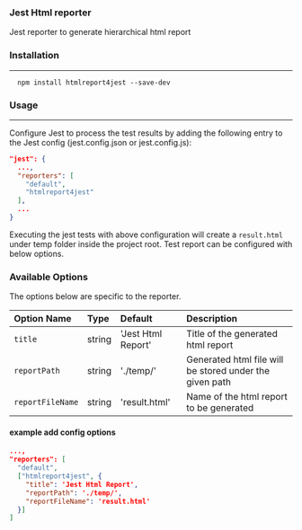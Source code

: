 ### Jest Html reporter

Jest reporter to generate hierarchical html report

### Installation

---

```shell
  npm install htmlreport4jest --save-dev
```

### Usage

---

Configure Jest to process the test results by adding the following entry to the Jest config (jest.config.json or jest.config.js):

```json
"jest": {
  ...,
  "reporters": [
    "default",
    "htmlreport4jest"
  ],
  ...
}

```

Executing the jest tests with above configuration will create a `result.html` under temp folder inside the project root. Test report can be configured with below options.

### Available Options

The options below are specific to the reporter.

| Option Name   | Type    | Default                  | Description                                                                                                                                                                                                                                                                                          |
| :------------ | :------ | :----------------------- | :--------------------------------------------------------------------------------------------------------------------------------------------------------------------------------------------------------------------------------------------------------------------------------------------------- |
| `title`  | string  | 'Jest Html Report'                       | Title of the generated html report                                                                                                                                                                                                                                                                                |
| `reportPath`    | string  | './temp/' | Generated html file will be stored under the given path                                                                                                                                                                                                                                |
| `reportFileName`      | string | 'result.html'                    | Name of the html report to be generated                                                                                             

#### example add config options

```json
...,
"reporters": [
  "default",
  ["htmlreport4jest", {
    "title": 'Jest Html Report',
    "reportPath": './temp/',
    "reportFileName": 'result.html'
  }]
]
```